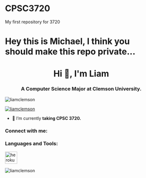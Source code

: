 # CPSC3720
My first repository for 3720
# Hey this is Michael, I think you should make this repo private... 

<h1 align="center">Hi 👋, I'm Liam</h1>
<h3 align="center">A Computer Science Major at Clemson University.</h3>

<p align="left"> <img src="https://komarev.com/ghpvc/?username=liamclemson&label=Profile%20views&color=0e75b6&style=flat" alt="liamclemson" /> </p>

<p align="left"> <a href="https://github.com/ryo-ma/github-profile-trophy"><img src="https://github-profile-trophy.vercel.app/?username=liamclemson" alt="liamclemson" /></a> </p>

- 🌱 I’m currently **taking CPSC 3720.**

<h3 align="left">Connect with me:</h3>
<p align="left">
</p>

<h3 align="left">Languages and Tools:</h3>
<p align="left"> <a href="https://heroku.com" target="_blank" rel="noreferrer"> <img src="https://www.vectorlogo.zone/logos/heroku/heroku-icon.svg" alt="heroku" width="40" height="40"/> </a> </p>

<p><img align="center" src="https://github-readme-streak-stats.herokuapp.com/?user=liamclemson&" alt="liamclemson" /></p>
